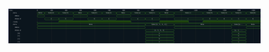 

<p>
<svg viewBox="0 0 1750 240" xmlns="http://www.w3.org/2000/svg">
<defs>
<clipPath id="clip">
<rect height="240" width="1750" x="0" y="0"/>
</clipPath>
</defs>
<rect fill="#0B151D" height="240" stroke="darkblue" width="1750" x="0" y="0"/>
<line stroke="#333333" stroke-width="1" x1="200" x2="200" y1="0" y2="240"/>
<text clip-path="url(#clip)" dominant-baseline="middle" fill="#D4D4D4" font-family="monospace" font-size="10px" text-anchor="middle" x="200" y="10">
0
</text>
<line stroke="#333333" stroke-width="1" x1="300" x2="300" y1="0" y2="240"/>
<text clip-path="url(#clip)" dominant-baseline="middle" fill="#D4D4D4" font-family="monospace" font-size="10px" text-anchor="middle" x="300" y="10">
100
</text>
<line stroke="#333333" stroke-width="1" x1="400" x2="400" y1="0" y2="240"/>
<text clip-path="url(#clip)" dominant-baseline="middle" fill="#D4D4D4" font-family="monospace" font-size="10px" text-anchor="middle" x="400" y="10">
200
</text>
<line stroke="#333333" stroke-width="1" x1="500" x2="500" y1="0" y2="240"/>
<text clip-path="url(#clip)" dominant-baseline="middle" fill="#D4D4D4" font-family="monospace" font-size="10px" text-anchor="middle" x="500" y="10">
300
</text>
<line stroke="#333333" stroke-width="1" x1="600" x2="600" y1="0" y2="240"/>
<text clip-path="url(#clip)" dominant-baseline="middle" fill="#D4D4D4" font-family="monospace" font-size="10px" text-anchor="middle" x="600" y="10">
400
</text>
<line stroke="#333333" stroke-width="1" x1="700" x2="700" y1="0" y2="240"/>
<text clip-path="url(#clip)" dominant-baseline="middle" fill="#D4D4D4" font-family="monospace" font-size="10px" text-anchor="middle" x="700" y="10">
500
</text>
<line stroke="#333333" stroke-width="1" x1="800" x2="800" y1="0" y2="240"/>
<text clip-path="url(#clip)" dominant-baseline="middle" fill="#D4D4D4" font-family="monospace" font-size="10px" text-anchor="middle" x="800" y="10">
600
</text>
<line stroke="#333333" stroke-width="1" x1="900" x2="900" y1="0" y2="240"/>
<text clip-path="url(#clip)" dominant-baseline="middle" fill="#D4D4D4" font-family="monospace" font-size="10px" text-anchor="middle" x="900" y="10">
700
</text>
<line stroke="#333333" stroke-width="1" x1="1000" x2="1000" y1="0" y2="240"/>
<text clip-path="url(#clip)" dominant-baseline="middle" fill="#D4D4D4" font-family="monospace" font-size="10px" text-anchor="middle" x="1000" y="10">
800
</text>
<line stroke="#333333" stroke-width="1" x1="1100" x2="1100" y1="0" y2="240"/>
<text clip-path="url(#clip)" dominant-baseline="middle" fill="#D4D4D4" font-family="monospace" font-size="10px" text-anchor="middle" x="1100" y="10">
900
</text>
<line stroke="#333333" stroke-width="1" x1="1200" x2="1200" y1="0" y2="240"/>
<text clip-path="url(#clip)" dominant-baseline="middle" fill="#D4D4D4" font-family="monospace" font-size="10px" text-anchor="middle" x="1200" y="10">
1000
</text>
<line stroke="#333333" stroke-width="1" x1="1300" x2="1300" y1="0" y2="240"/>
<text clip-path="url(#clip)" dominant-baseline="middle" fill="#D4D4D4" font-family="monospace" font-size="10px" text-anchor="middle" x="1300" y="10">
1100
</text>
<line stroke="#333333" stroke-width="1" x1="1400" x2="1400" y1="0" y2="240"/>
<text clip-path="url(#clip)" dominant-baseline="middle" fill="#D4D4D4" font-family="monospace" font-size="10px" text-anchor="middle" x="1400" y="10">
1200
</text>
<line stroke="#333333" stroke-width="1" x1="1500" x2="1500" y1="0" y2="240"/>
<text clip-path="url(#clip)" dominant-baseline="middle" fill="#D4D4D4" font-family="monospace" font-size="10px" text-anchor="middle" x="1500" y="10">
1300
</text>
<line stroke="#333333" stroke-width="1" x1="1600" x2="1600" y1="0" y2="240"/>
<text clip-path="url(#clip)" dominant-baseline="middle" fill="#D4D4D4" font-family="monospace" font-size="10px" text-anchor="middle" x="1600" y="10">
1400
</text>
<line stroke="#333333" stroke-width="1" x1="1700" x2="1700" y1="0" y2="240"/>
<text clip-path="url(#clip)" dominant-baseline="middle" fill="#D4D4D4" font-family="monospace" font-size="10px" text-anchor="middle" x="1700" y="10">
1500
</text>
<text dominant-baseline="middle" fill="#D4D4D4" font-family="monospace" font-size="10px" text-anchor="start" x="3" y="10">
Time:
</text>
<text dominant-baseline="middle" fill="#D4D4D4" font-family="monospace" font-size="10px" text-anchor="start" x="3" xml:space="preserve" y="30">
   .data
<title>top.uut.input.data</title>
</text>
<path d="M 200 30 L 203 23 L 248 23 L 251 30 L 248 37 L 203 37 Z" fill="none" stroke="#56C126" stroke-width="1"/>
<text dominant-baseline="middle" fill="#D4D4D4" font-family="monospace" font-size="10px" text-anchor="middle" x="225" xml:space="preserve" y="30">
None
<title>None</title>
</text>
<path d="M 251 30 L 254 23 L 347 23 L 350 30 L 347 37 L 254 37 Z" fill="none" stroke="#56C126" stroke-width="1"/>
<text dominant-baseline="middle" fill="#D4D4D4" font-family="monospace" font-size="10px" text-anchor="middle" x="300" xml:space="preserve" y="30">
Some(2)
<title>Some(2)</title>
</text>
<path d="M 350 30 L 353 23 L 447 23 L 450 30 L 447 37 L 353 37 Z" fill="none" stroke="#56C126" stroke-width="1"/>
<text dominant-baseline="middle" fill="#D4D4D4" font-family="monospace" font-size="10px" text-anchor="middle" x="400" xml:space="preserve" y="30">
Some(5)
<title>Some(5)</title>
</text>
<path d="M 450 30 L 453 23 L 547 23 L 550 30 L 547 37 L 453 37 Z" fill="none" stroke="#56C126" stroke-width="1"/>
<text dominant-baseline="middle" fill="#D4D4D4" font-family="monospace" font-size="10px" text-anchor="middle" x="500" xml:space="preserve" y="30">
None
<title>None</title>
</text>
<path d="M 550 30 L 553 23 L 647 23 L 650 30 L 647 37 L 553 37 Z" fill="none" stroke="#56C126" stroke-width="1"/>
<text dominant-baseline="middle" fill="#D4D4D4" font-family="monospace" font-size="10px" text-anchor="middle" x="600" xml:space="preserve" y="30">
Some(6)
<title>Some(6)</title>
</text>
<path d="M 650 30 L 653 23 L 747 23 L 750 30 L 747 37 L 653 37 Z" fill="none" stroke="#56C126" stroke-width="1"/>
<text dominant-baseline="middle" fill="#D4D4D4" font-family="monospace" font-size="10px" text-anchor="middle" x="700" xml:space="preserve" y="30">
Some(2)
<title>Some(2)</title>
</text>
<path d="M 750 30 L 753 23 L 847 23 L 850 30 L 847 37 L 753 37 Z" fill="none" stroke="#56C126" stroke-width="1"/>
<text dominant-baseline="middle" fill="#D4D4D4" font-family="monospace" font-size="10px" text-anchor="middle" x="800" xml:space="preserve" y="30">
None
<title>None</title>
</text>
<path d="M 850 30 L 853 23 L 947 23 L 950 30 L 947 37 L 853 37 Z" fill="none" stroke="#56C126" stroke-width="1"/>
<text dominant-baseline="middle" fill="#D4D4D4" font-family="monospace" font-size="10px" text-anchor="middle" x="900" xml:space="preserve" y="30">
Some(a)
<title>Some(a)</title>
</text>
<path d="M 950 30 L 953 23 L 1047 23 L 1050 30 L 1047 37 L 953 37 Z" fill="none" stroke="#56C126" stroke-width="1"/>
<text dominant-baseline="middle" fill="#D4D4D4" font-family="monospace" font-size="10px" text-anchor="middle" x="1000" xml:space="preserve" y="30">
Some(1)
<title>Some(1)</title>
</text>
<path d="M 1050 30 L 1053 23 L 1147 23 L 1150 30 L 1147 37 L 1053 37 Z" fill="none" stroke="#56C126" stroke-width="1"/>
<text dominant-baseline="middle" fill="#D4D4D4" font-family="monospace" font-size="10px" text-anchor="middle" x="1100" xml:space="preserve" y="30">
None
<title>None</title>
</text>
<path d="M 1150 30 L 1153 23 L 1347 23 L 1350 30 L 1347 37 L 1153 37 Z" fill="none" stroke="#56C126" stroke-width="1"/>
<text dominant-baseline="middle" fill="#D4D4D4" font-family="monospace" font-size="10px" text-anchor="middle" x="1250" xml:space="preserve" y="30">
Some(c)
<title>Some(c)</title>
</text>
<path d="M 1350 30 L 1353 23 L 1447 23 L 1450 30 L 1447 37 L 1353 37 Z" fill="none" stroke="#56C126" stroke-width="1"/>
<text dominant-baseline="middle" fill="#D4D4D4" font-family="monospace" font-size="10px" text-anchor="middle" x="1400" xml:space="preserve" y="30">
Some(5)
<title>Some(5)</title>
</text>
<path d="M 1450 30 L 1453 23 L 1547 23 L 1550 30 L 1547 37 L 1453 37 Z" fill="none" stroke="#56C126" stroke-width="1"/>
<text dominant-baseline="middle" fill="#D4D4D4" font-family="monospace" font-size="10px" text-anchor="middle" x="1500" xml:space="preserve" y="30">
Some(d)
<title>Some(d)</title>
</text>
<path d="M 1550 30 L 1553 23 L 1647 23 L 1650 30 L 1647 37 L 1553 37 Z" fill="none" stroke="#56C126" stroke-width="1"/>
<text dominant-baseline="middle" fill="#D4D4D4" font-family="monospace" font-size="10px" text-anchor="middle" x="1600" xml:space="preserve" y="30">
Some(1)
<title>Some(1)</title>
</text>
<path d="M 1650 30 L 1653 23 L 1747 23 L 1750 30 L 1747 37 L 1653 37 Z" fill="none" stroke="#56C126" stroke-width="1"/>
<text dominant-baseline="middle" fill="#D4D4D4" font-family="monospace" font-size="10px" text-anchor="middle" x="1700" xml:space="preserve" y="30">
Some(b)
<title>Some(b)</title>
</text>
<text dominant-baseline="middle" fill="#D4D4D4" font-family="monospace" font-size="10px" text-anchor="start" x="3" xml:space="preserve" y="50">
      #None
<title>top.uut.input.data#None</title>
</text>
<path d="M 200 50 L 203 43 L 248 43 L 251 50 L 248 57 L 203 57 Z" fill="none" stroke="#56C126" stroke-width="1"/>
<text dominant-baseline="middle" fill="#D4D4D4" font-family="monospace" font-size="10px" text-anchor="middle" x="225" xml:space="preserve" y="50">

<title></title>
</text>
<path d="M 450 50 L 453 43 L 547 43 L 550 50 L 547 57 L 453 57 Z" fill="none" stroke="#56C126" stroke-width="1"/>
<text dominant-baseline="middle" fill="#D4D4D4" font-family="monospace" font-size="10px" text-anchor="middle" x="500" xml:space="preserve" y="50">

<title></title>
</text>
<path d="M 750 50 L 753 43 L 847 43 L 850 50 L 847 57 L 753 57 Z" fill="none" stroke="#56C126" stroke-width="1"/>
<text dominant-baseline="middle" fill="#D4D4D4" font-family="monospace" font-size="10px" text-anchor="middle" x="800" xml:space="preserve" y="50">

<title></title>
</text>
<path d="M 1050 50 L 1053 43 L 1147 43 L 1150 50 L 1147 57 L 1053 57 Z" fill="none" stroke="#56C126" stroke-width="1"/>
<text dominant-baseline="middle" fill="#D4D4D4" font-family="monospace" font-size="10px" text-anchor="middle" x="1100" xml:space="preserve" y="50">

<title></title>
</text>
<text dominant-baseline="middle" fill="#D4D4D4" font-family="monospace" font-size="10px" text-anchor="start" x="3" xml:space="preserve" y="70">
      #Some.0
<title>top.uut.input.data#Some.0</title>
</text>
<path d="M 251 70 L 254 63 L 347 63 L 350 70 L 347 77 L 254 77 Z" fill="none" stroke="#56C126" stroke-width="1"/>
<text dominant-baseline="middle" fill="#D4D4D4" font-family="monospace" font-size="10px" text-anchor="middle" x="300" xml:space="preserve" y="70">
2
<title>2</title>
</text>
<path d="M 350 70 L 353 63 L 447 63 L 450 70 L 447 77 L 353 77 Z" fill="none" stroke="#56C126" stroke-width="1"/>
<text dominant-baseline="middle" fill="#D4D4D4" font-family="monospace" font-size="10px" text-anchor="middle" x="400" xml:space="preserve" y="70">
5
<title>5</title>
</text>
<path d="M 550 70 L 553 63 L 647 63 L 650 70 L 647 77 L 553 77 Z" fill="none" stroke="#56C126" stroke-width="1"/>
<text dominant-baseline="middle" fill="#D4D4D4" font-family="monospace" font-size="10px" text-anchor="middle" x="600" xml:space="preserve" y="70">
6
<title>6</title>
</text>
<path d="M 650 70 L 653 63 L 747 63 L 750 70 L 747 77 L 653 77 Z" fill="none" stroke="#56C126" stroke-width="1"/>
<text dominant-baseline="middle" fill="#D4D4D4" font-family="monospace" font-size="10px" text-anchor="middle" x="700" xml:space="preserve" y="70">
2
<title>2</title>
</text>
<path d="M 850 70 L 853 63 L 947 63 L 950 70 L 947 77 L 853 77 Z" fill="none" stroke="#56C126" stroke-width="1"/>
<text dominant-baseline="middle" fill="#D4D4D4" font-family="monospace" font-size="10px" text-anchor="middle" x="900" xml:space="preserve" y="70">
a
<title>a</title>
</text>
<path d="M 950 70 L 953 63 L 1047 63 L 1050 70 L 1047 77 L 953 77 Z" fill="none" stroke="#56C126" stroke-width="1"/>
<text dominant-baseline="middle" fill="#D4D4D4" font-family="monospace" font-size="10px" text-anchor="middle" x="1000" xml:space="preserve" y="70">
1
<title>1</title>
</text>
<path d="M 1150 70 L 1153 63 L 1347 63 L 1350 70 L 1347 77 L 1153 77 Z" fill="none" stroke="#56C126" stroke-width="1"/>
<text dominant-baseline="middle" fill="#D4D4D4" font-family="monospace" font-size="10px" text-anchor="middle" x="1250" xml:space="preserve" y="70">
c
<title>c</title>
</text>
<path d="M 1350 70 L 1353 63 L 1447 63 L 1450 70 L 1447 77 L 1353 77 Z" fill="none" stroke="#56C126" stroke-width="1"/>
<text dominant-baseline="middle" fill="#D4D4D4" font-family="monospace" font-size="10px" text-anchor="middle" x="1400" xml:space="preserve" y="70">
5
<title>5</title>
</text>
<path d="M 1450 70 L 1453 63 L 1547 63 L 1550 70 L 1547 77 L 1453 77 Z" fill="none" stroke="#56C126" stroke-width="1"/>
<text dominant-baseline="middle" fill="#D4D4D4" font-family="monospace" font-size="10px" text-anchor="middle" x="1500" xml:space="preserve" y="70">
d
<title>d</title>
</text>
<path d="M 1550 70 L 1553 63 L 1647 63 L 1650 70 L 1647 77 L 1553 77 Z" fill="none" stroke="#56C126" stroke-width="1"/>
<text dominant-baseline="middle" fill="#D4D4D4" font-family="monospace" font-size="10px" text-anchor="middle" x="1600" xml:space="preserve" y="70">
1
<title>1</title>
</text>
<path d="M 1650 70 L 1653 63 L 1747 63 L 1750 70 L 1747 77 L 1653 77 Z" fill="none" stroke="#56C126" stroke-width="1"/>
<text dominant-baseline="middle" fill="#D4D4D4" font-family="monospace" font-size="10px" text-anchor="middle" x="1700" xml:space="preserve" y="70">
b
<title>b</title>
</text>
<text dominant-baseline="middle" fill="#D4D4D4" font-family="monospace" font-size="10px" text-anchor="start" x="3" xml:space="preserve" y="90">
   .ready
<title>top.uut.input.ready</title>
</text>
<path d="M 200 90 L 200 97 L 350 97 L 350 90" fill="none" stroke="#56C126" stroke-width="1"/>
<rect fill="#1C400C" height="14" stroke="none" width="498" x="351" y="83"/>
<path d="M 350 90 L 350 83 L 850 83 L 850 90" fill="none" stroke="#56C126" stroke-width="1"/>
<path d="M 850 90 L 850 97 L 1050 97 L 1050 90" fill="none" stroke="#56C126" stroke-width="1"/>
<rect fill="#1C400C" height="14" stroke="none" width="198" x="1051" y="83"/>
<path d="M 1050 90 L 1050 83 L 1250 83 L 1250 90" fill="none" stroke="#56C126" stroke-width="1"/>
<path d="M 1250 90 L 1250 97 L 1350 97 L 1350 90" fill="none" stroke="#56C126" stroke-width="1"/>
<rect fill="#1C400C" height="14" stroke="none" width="398" x="1351" y="83"/>
<path d="M 1350 90 L 1350 83 L 1750 83 L 1750 90" fill="none" stroke="#56C126" stroke-width="1"/>
<text dominant-baseline="middle" fill="#D4D4D4" font-family="monospace" font-size="10px" text-anchor="start" x="3" xml:space="preserve" y="110">
   .data
<title>top.uut.outputs.data</title>
</text>
<path d="M 200 110 L 203 103 L 947 103 L 950 110 L 947 117 L 203 117 Z" fill="none" stroke="#56C126" stroke-width="1"/>
<text dominant-baseline="middle" fill="#D4D4D4" font-family="monospace" font-size="10px" text-anchor="middle" x="575" xml:space="preserve" y="110">
None
<title>None</title>
</text>
<path d="M 950 110 L 953 103 L 1147 103 L 1150 110 L 1147 117 L 953 117 Z" fill="none" stroke="#56C126" stroke-width="1"/>
<text dominant-baseline="middle" fill="#D4D4D4" font-family="monospace" font-size="10px" text-anchor="middle" x="1050" xml:space="preserve" y="110">
Some([2, 5, 6, 2])
<title>Some([2, 5, 6, 2])</title>
</text>
<path d="M 1150 110 L 1153 103 L 1547 103 L 1550 110 L 1547 117 L 1153 117 Z" fill="none" stroke="#56C126" stroke-width="1"/>
<text dominant-baseline="middle" fill="#D4D4D4" font-family="monospace" font-size="10px" text-anchor="middle" x="1350" xml:space="preserve" y="110">
None
<title>None</title>
</text>
<path d="M 1550 110 L 1553 103 L 1647 103 L 1650 110 L 1647 117 L 1553 117 Z" fill="none" stroke="#56C126" stroke-width="1"/>
<text dominant-baseline="middle" fill="#D4D4D4" font-family="monospace" font-size="10px" text-anchor="middle" x="1600" xml:space="preserve" y="110">
Some([a...
<title>Some([a, 1, c, c])</title>
</text>
<path d="M 1650 110 L 1653 103 L 1747 103 L 1750 110 L 1747 117 L 1653 117 Z" fill="none" stroke="#56C126" stroke-width="1"/>
<text dominant-baseline="middle" fill="#D4D4D4" font-family="monospace" font-size="10px" text-anchor="middle" x="1700" xml:space="preserve" y="110">
None
<title>None</title>
</text>
<text dominant-baseline="middle" fill="#D4D4D4" font-family="monospace" font-size="10px" text-anchor="start" x="3" xml:space="preserve" y="130">
      #None
<title>top.uut.outputs.data#None</title>
</text>
<path d="M 200 130 L 203 123 L 947 123 L 950 130 L 947 137 L 203 137 Z" fill="none" stroke="#56C126" stroke-width="1"/>
<text dominant-baseline="middle" fill="#D4D4D4" font-family="monospace" font-size="10px" text-anchor="middle" x="575" xml:space="preserve" y="130">

<title></title>
</text>
<path d="M 1150 130 L 1153 123 L 1547 123 L 1550 130 L 1547 137 L 1153 137 Z" fill="none" stroke="#56C126" stroke-width="1"/>
<text dominant-baseline="middle" fill="#D4D4D4" font-family="monospace" font-size="10px" text-anchor="middle" x="1350" xml:space="preserve" y="130">

<title></title>
</text>
<path d="M 1650 130 L 1653 123 L 1747 123 L 1750 130 L 1747 137 L 1653 137 Z" fill="none" stroke="#56C126" stroke-width="1"/>
<text dominant-baseline="middle" fill="#D4D4D4" font-family="monospace" font-size="10px" text-anchor="middle" x="1700" xml:space="preserve" y="130">

<title></title>
</text>
<text dominant-baseline="middle" fill="#D4D4D4" font-family="monospace" font-size="10px" text-anchor="start" x="3" xml:space="preserve" y="150">
      #Some.0
<title>top.uut.outputs.data#Some.0</title>
</text>
<path d="M 950 150 L 953 143 L 1147 143 L 1150 150 L 1147 157 L 953 157 Z" fill="none" stroke="#56C126" stroke-width="1"/>
<text dominant-baseline="middle" fill="#D4D4D4" font-family="monospace" font-size="10px" text-anchor="middle" x="1050" xml:space="preserve" y="150">
[2, 5, 6, 2]
<title>[2, 5, 6, 2]</title>
</text>
<path d="M 1550 150 L 1553 143 L 1647 143 L 1650 150 L 1647 157 L 1553 157 Z" fill="none" stroke="#56C126" stroke-width="1"/>
<text dominant-baseline="middle" fill="#D4D4D4" font-family="monospace" font-size="10px" text-anchor="middle" x="1600" xml:space="preserve" y="150">
[a, 1, ...
<title>[a, 1, c, c]</title>
</text>
<text dominant-baseline="middle" fill="#D4D4D4" font-family="monospace" font-size="10px" text-anchor="start" x="3" xml:space="preserve" y="170">
         [0]
<title>top.uut.outputs.data#Some.0[0]</title>
</text>
<path d="M 950 170 L 953 163 L 1147 163 L 1150 170 L 1147 177 L 953 177 Z" fill="none" stroke="#56C126" stroke-width="1"/>
<text dominant-baseline="middle" fill="#D4D4D4" font-family="monospace" font-size="10px" text-anchor="middle" x="1050" xml:space="preserve" y="170">
2
<title>2</title>
</text>
<path d="M 1550 170 L 1553 163 L 1647 163 L 1650 170 L 1647 177 L 1553 177 Z" fill="none" stroke="#56C126" stroke-width="1"/>
<text dominant-baseline="middle" fill="#D4D4D4" font-family="monospace" font-size="10px" text-anchor="middle" x="1600" xml:space="preserve" y="170">
a
<title>a</title>
</text>
<text dominant-baseline="middle" fill="#D4D4D4" font-family="monospace" font-size="10px" text-anchor="start" x="3" xml:space="preserve" y="190">
         [1]
<title>top.uut.outputs.data#Some.0[1]</title>
</text>
<path d="M 950 190 L 953 183 L 1147 183 L 1150 190 L 1147 197 L 953 197 Z" fill="none" stroke="#56C126" stroke-width="1"/>
<text dominant-baseline="middle" fill="#D4D4D4" font-family="monospace" font-size="10px" text-anchor="middle" x="1050" xml:space="preserve" y="190">
5
<title>5</title>
</text>
<path d="M 1550 190 L 1553 183 L 1647 183 L 1650 190 L 1647 197 L 1553 197 Z" fill="none" stroke="#56C126" stroke-width="1"/>
<text dominant-baseline="middle" fill="#D4D4D4" font-family="monospace" font-size="10px" text-anchor="middle" x="1600" xml:space="preserve" y="190">
1
<title>1</title>
</text>
<text dominant-baseline="middle" fill="#D4D4D4" font-family="monospace" font-size="10px" text-anchor="start" x="3" xml:space="preserve" y="210">
         [2]
<title>top.uut.outputs.data#Some.0[2]</title>
</text>
<path d="M 950 210 L 953 203 L 1147 203 L 1150 210 L 1147 217 L 953 217 Z" fill="none" stroke="#56C126" stroke-width="1"/>
<text dominant-baseline="middle" fill="#D4D4D4" font-family="monospace" font-size="10px" text-anchor="middle" x="1050" xml:space="preserve" y="210">
6
<title>6</title>
</text>
<path d="M 1550 210 L 1553 203 L 1647 203 L 1650 210 L 1647 217 L 1553 217 Z" fill="none" stroke="#56C126" stroke-width="1"/>
<text dominant-baseline="middle" fill="#D4D4D4" font-family="monospace" font-size="10px" text-anchor="middle" x="1600" xml:space="preserve" y="210">
c
<title>c</title>
</text>
<text dominant-baseline="middle" fill="#D4D4D4" font-family="monospace" font-size="10px" text-anchor="start" x="3" xml:space="preserve" y="230">
         [3]
<title>top.uut.outputs.data#Some.0[3]</title>
</text>
<path d="M 950 230 L 953 223 L 1147 223 L 1150 230 L 1147 237 L 953 237 Z" fill="none" stroke="#56C126" stroke-width="1"/>
<text dominant-baseline="middle" fill="#D4D4D4" font-family="monospace" font-size="10px" text-anchor="middle" x="1050" xml:space="preserve" y="230">
2
<title>2</title>
</text>
<path d="M 1550 230 L 1553 223 L 1647 223 L 1650 230 L 1647 237 L 1553 237 Z" fill="none" stroke="#56C126" stroke-width="1"/>
<text dominant-baseline="middle" fill="#D4D4D4" font-family="monospace" font-size="10px" text-anchor="middle" x="1600" xml:space="preserve" y="230">
c
<title>c</title>
</text>
</svg>
</p>